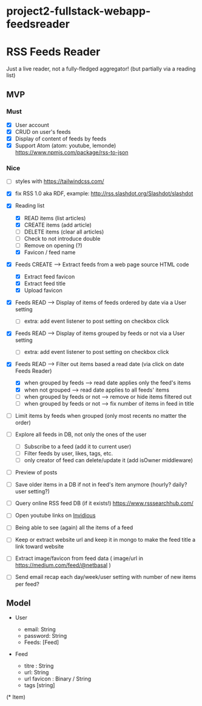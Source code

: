 # project2-fullstack-webapp-feedsreader
# RSS Feeds Reader
Just a live reader, not a fully-fledged aggregator! (but partially via a reading list)

## MVP

### Must

* [x] User account
* [x] CRUD on user's feeds
* [x] Display of content of feeds by feeds
* [x] Support Atom (atom: youtube, lemonde) https://www.npmjs.com/package/rss-to-json

### Nice

* [ ] styles with https://tailwindcss.com/
* [x] fix RSS 1.0 aka RDF, example: http://rss.slashdot.org/Slashdot/slashdot
* [x] Reading list
    * [x] READ items (list articles)
    * [x] CREATE items (add article)
    * [ ] DELETE items (clear all articles)
    * [ ] Check to not introduce double
    * [ ] Remove on opening (?)
    * [x] Favicon / feed name
* [x] Feeds CREATE --> Extract feeds from a web page source HTML code
    * [x] Extract feed favicon
    * [x] Extract feed title
    * [x] Upload favicon
* [x] Feeds READ --> Display of items of feeds ordered by date via a User setting
    * [ ] extra: add event listener to post setting on checkbox click
* [x] Feeds READ --> Display of items grouped by feeds or not via a User setting
    * [ ] extra: add event listener to post setting on checkbox click
* [x] Feeds READ --> Filter out items based a read date (via click on date Feeds Reader)
    * [x] when grouped by feeds --> read date applies only the feed's items
    * [x] when not grouped --> read date applies to all feeds' items
    * [ ] when grouped by feeds or not --> remove or hide items filtered out
    * [ ] when grouped by feeds or not --> fix number of items in feed in title
* [ ] Limit items by feeds when grouped (only most recents no matter the order)
* [ ] Explore all feeds in DB, not only the ones of the user
    * [ ] Subscribe to a feed (add it to current user)
    * [ ] Filter feeds by user, likes, tags, etc.
    * [ ] only creator of feed can delete/update it (add isOwner middleware)
* [ ] Preview of posts
* [ ] Save older items in a DB if not in feed's item anymore (hourly? daily? user setting?)
* [ ] Query online RSS feed DB (if it exists!) https://www.rsssearchhub.com/
* [ ] Open youtube links on [Invidious](https://docs.invidious.io/instances/)
* [ ] Being able to see (again) all the items of a feed
* [ ] Keep or extract website url and keep it in mongo to make the feed title a link toward website
* [ ] Extract image/favicon from feed data ( image/url in https://medium.com/feed/@netbasal )
* [ ] Send email recap each day/week/user setting with number of new items per feed?


## Model

* User
    * email: String
    * password: String
    * Feeds: [Feed]

* Feed
    * titre : String
    * url: String
    * url favicon : Binary / String
    * tags [string]

(* Item)

<link rel="stylesheet" href="https://cdn.jsdelivr.net/npm/@picocss/pico@1/css/pico.min.css">